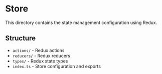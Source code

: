# Store

This directory contains the state management configuration using Redux.

## Structure

- `actions/` - Redux actions
- `reducers/` - Redux reducers
- `types/` - Redux state types
- `index.ts` - Store configuration and exports 